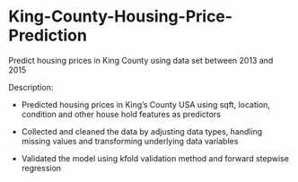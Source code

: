 # King-County-Housing-Price-Prediction
Predict housing prices in King County using data set between 2013 and 2015


Description:

- Predicted housing prices in King’s County USA using sqft, location, condition and other house hold features as predictors

- Collected and cleaned the data by adjusting data types, handling missing values and transforming underlying data variables

- Validated the model using kfold validation method and forward stepwise regression
